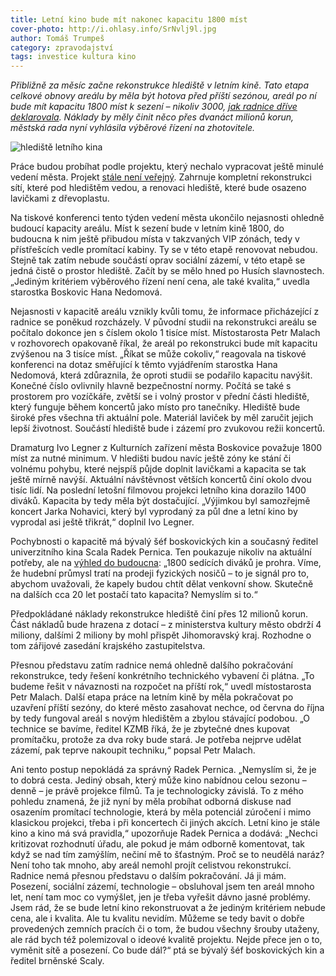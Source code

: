 ```yaml
---
title: Letní kino bude mít nakonec kapacitu 1800 míst
cover-photo: http://i.ohlasy.info/SrNvlj9l.jpg
author: Tomáš Trumpeš
category: zpravodajství
tags: investice kultura kino
---
```


*Přibližně za měsíc začne rekonstrukce hlediště v letním kině. Tato etapa celkové obnovy areálu by měla být hotova před příští sezónou, areál po ní bude mít kapacitu 1800 míst k sezení – nikoliv 3000, [jak radnice dříve deklarovala](http://blanensky.denik.cz/zpravy_region/oprava-letniho-kina-v-boskovicich-nove-hlediste-pojme-tri-tisice-divaku-20160706.html). Náklady by měly činit něco přes dvanáct milionů korun, městská rada nyní vyhlásila výběrové řízení na zhotovitele.*

<img src="http://i.ohlasy.info/SrNvlj9.jpg" alt="hlediště letního kina" class="img-responsive img-popup" data-author="Tomáš Trumpeš">

Práce budou probíhat podle projektu, který nechalo vypracovat ještě minulé vedení města. Projekt [stále není veřejný](http://www.infoprovsechny.cz/request/projekt_na_rekonstrukci_letniho). Zahrnuje kompletní rekonstrukci sítí, které pod hledištěm vedou, a renovaci hlediště, které bude osazeno lavičkami z dřevoplastu.

Na tiskové konferenci tento týden vedení města ukončilo nejasnosti ohledně budoucí kapacity areálu. Míst k sezení bude v letním kině 1800, do budoucna k nim ještě přibudou místa v takzvaných VIP zónách, tedy v přístřešcích vedle promítací kabiny. Ty se v této etapě renovovat nebudou. Stejně tak zatím nebude součástí oprav sociální zázemí, v této etapě se jedná čistě o prostor hlediště. Začít by se mělo hned po Husích slavnostech. „Jediným kritériem výběrového řízení není cena, ale také kvalita,“ uvedla starostka Boskovic Hana Nedomová.

Nejasnosti v kapacitě areálu vznikly kvůli tomu, že informace přicházející z radnice se poněkud rozcházely. V původní studii na rekonstrukci areálu se počítalo dokonce jen s číslem okolo 1 tisíce míst. Místostarosta Petr Malach v rozhovorech opakovaně říkal, že areál po rekonstrukci bude mít kapacitu zvýšenou na 3 tisíce míst. „Říkat se může cokoliv,“ reagovala na tiskové konferenci na dotaz směřující k těmto vyjádřením starostka Hana Nedomová, která zdůraznila, že oproti studii se podařilo kapacitu navýšit. Konečné číslo ovlivnily hlavně bezpečnostní normy. Počítá se také s prostorem pro vozíčkáře, zvětší se i volný prostor v přední části hlediště, který funguje během koncertů jako místo pro tanečníky. Hlediště bude široké přes všechna tři aktuální pole. Materiál laviček by měl zaručit jejich lepší životnost. Součástí hlediště bude i zázemí pro zvukovou režii koncertů.

Dramaturg Ivo Legner z Kulturních zařízení města Boskovice považuje 1800 míst za nutné minimum. V hledišti budou navíc ještě zóny ke stání či volnému pohybu, které nejspíš půjde doplnit lavičkami a kapacita se tak ještě mírně navýší. Aktuální návštěvnost větších koncertů činí okolo dvou tisíc lidí. Na poslední letošní filmovou projekci letního kina dorazilo 1400 diváků. Kapacita by tedy měla být dostačující. „Výjimkou byl samozřejmě koncert Jarka Nohavici, který byl vyprodaný za půl dne a letní kino by vyprodal asi ještě třikrát,“ doplnil Ivo Legner.

Pochybnosti o kapacitě má bývalý šéf boskovických kin a současný ředitel univerzitního kina Scala Radek Pernica. Ten poukazuje nikoliv na aktuální potřeby, ale na [výhled do budoucna](http://ohlasy.info/clanky/2016/08/jen-letni-kino.html): „1800 sedících diváků je prohra. Víme, že hudební průmysl tratí na prodeji fyzických nosičů – to je signál pro to, abychom uvažovali, že kapely budou chtít dělat venkovní show. Skutečně na dalších cca 20 let postačí tato kapacita? Nemyslím si to.“

Předpokládané náklady rekonstrukce hlediště činí přes 12 milionů korun. Část nákladů bude hrazena z dotací – z ministerstva kultury město obdrží 4 miliony, dalšími 2 miliony by mohl přispět Jihomoravský kraj. Rozhodne o tom zářijové zasedání krajského zastupitelstva.

Přesnou představu zatím radnice nemá ohledně dalšího pokračování rekonstrukce, tedy řešení konkrétního technického vybavení či plátna. „To budeme řešit v návaznosti na rozpočet na příští rok,“ uvedl místostarosta Petr Malach. Další etapa práce na letním kině by měla pokračovat po uzavření příští sezóny, do které město zasahovat nechce, od června do října by tedy fungoval areál s novým hledištěm a zbylou stávající podobou. „O technice se bavíme, ředitel KZMB říká, že je zbytečné dnes kupovat promítačku, protože za dva roky bude stará. Je potřeba nejprve udělat zázemí, pak teprve nakoupit techniku,“ popsal Petr Malach.

Ani tento postup nepokládá za správný Radek Pernica. „Nemyslím si, že je to dobrá cesta. Jediný obsah, který může kino nabídnou celou sezonu – denně – je právě projekce filmů. Ta je technologicky závislá. To z mého pohledu znamená, že již nyní by měla probíhat odborná diskuse nad osazením promítací technologie, která by měla potenciál zúročení i mimo klasickou projekci, třeba i při koncertech či jiných akcích. Letní kino je stále kino a kino má svá pravidla,“ upozorňuje Radek Pernica a dodává: „Nechci kritizovat rozhodnutí úřadu, ale pokud je mám odborně komentovat, tak když se nad tím zamýšlím, nečiní mě to šťastným. Proč se to neudělá naráz? Není toho tak mnoho, aby areál nemohl projít celistvou rekonstrukcí. Radnice nemá přesnou představu o dalším pokračování. Já ji mám. Posezení, sociální zázemí, technologie – obsluhoval jsem ten areál mnoho let, není tam moc co vymýšlet, jen je třeba vyřešit dávno jasné problémy. Jsem rád, že se bude letní kino rekonstruovat a že jediným kritériem nebude cena, ale i kvalita. Ale tu kvalitu nevidím. Můžeme se tedy bavit o dobře provedených zemních pracích či o tom, že budou všechny šrouby utaženy, ale rád bych též polemizoval o ideové kvalitě projektu. Nejde přece jen o to, vyměnit sítě a posezení. Co bude dál?“ ptá se bývalý šéf boskovických kin a ředitel brněnské Scaly.
